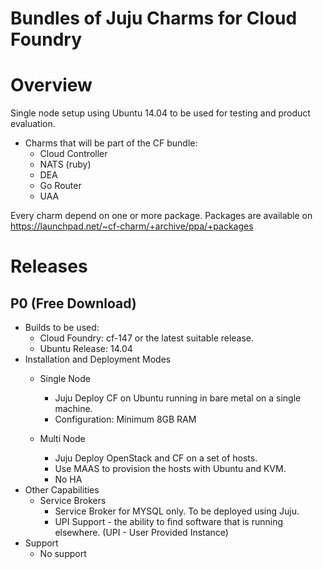 Bundles of Juju Charms for Cloud Foundry
=========

# Overview

Single node setup using Ubuntu 14.04 to be used for testing and product evaluation.
* Charms that will be part of the CF bundle:
    - Cloud Controller
    - NATS (ruby)
    - DEA
    - Go Router
    - UAA

Every charm depend on one or more package. Packages are available on https://launchpad.net/~cf-charm/+archive/ppa/+packages

# Releases
## P0 (Free Download)
* Builds to be used:
    - Cloud Foundry: cf-147 or the latest suitable release.
    - Ubuntu Release: 14.04
* Installation and Deployment Modes
    - Single Node
        - Juju Deploy CF on Ubuntu running in bare metal on a single machine.
        - Configuration: Minimum 8GB RAM

    - Multi Node
        - Juju Deploy OpenStack and CF on a set of hosts.
        - Use MAAS to provision the hosts with Ubuntu and KVM.
        - No HA
* Other Capabilities
    - Service Brokers
        - Service Broker for MYSQL only. To be deployed using Juju.
        - UPI Support - the ability to find software that is running elsewhere. (UPI - User Provided Instance)
* Support
    - No support
